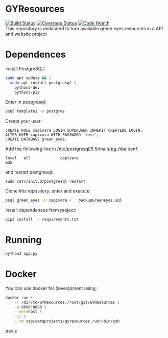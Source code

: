 # GYResources
[![Build Status](https://travis-ci.org/CapivaraProjects/GYResources.svg?branch=master)](https://travis-ci.org/CapivaraProjects/GYResources) 
[![Coverage Status](https://coveralls.io/repos/github/CapivaraProjects/GYResources/badge.svg?branch=master)](https://coveralls.io/github/CapivaraProjects/GYResources?branch=master)
[![Code Health](https://landscape.io/github/CapivaraProjects/GYResources/master/landscape.svg?style=flat)](https://landscape.io/github/CapivaraProjects/GYResources/master) <br />
This repository is dedicated to turn available green eyes resources in a API and website project

# Dependences

Install PostgreSQL:

```zsh
sudo apt update && \
  sudo apt install postgresql \
    python3-dev
    python3-pip
```

Enter in postgresql:
```zsh
psql template1 -U postgres
```

Create your user:
```
CREATE ROLE capivara LOGIN SUPERUSER INHERIT CREATEDB LOGIN;
ALTER USER capivara WITH PASSWORD 'test';
CREATE DATABASE green_eyes;
```

Add the following line in /etc/postgresql/9.5/main/pg_hba.conf:
```
local   all             capivara                                     md5
```
and restart postgresql:

```
sudo /etc/init.d/postgresql restart
```

Clone this repository, enter and execute:

```zsh
psql green_eyes -U capivara <  	backupGreeneyes.sql
```

Install dependences from project:
```zsh
pip3 install -r requirements.txt
```

# Running
```zsh
python3 app.py
```

# Docker
You can use docker for development using:
```zsh
docker run \
    -v /dir/to/GYResources:/root/git/GYResources \
    -p 8888:8888 \
    --net=host \
    -it \
    --rm capivaraprojects/gyresources /usr/bin/zsh
```
trevis
